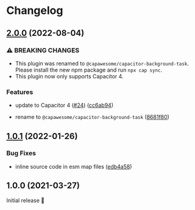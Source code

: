# Changelog

## [2.0.0](https://github.com/capawesome-team/capacitor-background-task/compare/v1.0.1...v2.0.0) (2022-08-04)

### ⚠ BREAKING CHANGES

- This plugin was renamed to `@capawesome/capacitor-background-task`. Please install the new npm package and run `npx cap sync`.
- This plugin now only supports Capacitor 4.

### Features

- update to Capacitor 4 ([#24](https://github.com/capawesome-team/capacitor-background-task/issues/24)) ([cc6ab94](https://github.com/capawesome-team/capacitor-background-task/commit/cc6ab94bb8640711ff33a62786e3009de5d8ba25))

- rename to `@capawesome/capacitor-background-task` ([8681f80](https://github.com/capawesome-team/capacitor-background-task/commit/8681f806ad83b77f42470b8fe5c9d14a5ab50a45))

## [1.0.1](https://github.com/robingenz/capacitor-background-task/compare/v1.0.0...v1.0.1) (2022-01-26)

### Bug Fixes

- inline source code in esm map files ([edb4a58](https://github.com/robingenz/capacitor-background-task/commit/edb4a58e7495577f6a845eb5d3a763ca06b9d3b4))

## 1.0.0 (2021-03-27)

Initial release 🎉
